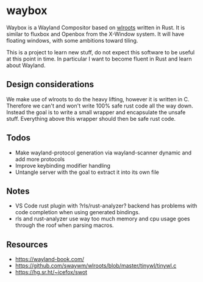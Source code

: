 # waybox

Waybox is a Wayland Compositor based on [wlroots](https://github.com/swaywm/wlroots) written in Rust. It is similar to fluxbox and Openbox from the X-Window system. It will have floating windows, with some ambitions toward tiling.

This is a project to learn new stuff, do not expect this software to be useful at this point in time. In particular I want to become fluent in Rust and learn about Wayland.

## Design considerations

We make use of wlroots to do the heavy lifting, however it is written in C. Therefore we can't and won't write 100% safe rust code all the way down. Instead the goal is to write a small wrapper and encapsulate the unsafe stuff. Everything above this wrapper should then be safe rust code.

## Todos

- Make wayland-protocol generation via wayland-scanner dynamic and add more protocols
- Improve keybinding modifier handling
- Untangle server with the goal to extract it into its own file


## Notes

- VS Code rust plugin with ?rls/rust-analyzer? backend has problems with code completion when using generated bindings.
- rls and rust-analyzer use way too much memory and cpu usage goes through the roof when parsing macros.


## Resources

- https://wayland-book.com/
- https://github.com/swaywm/wlroots/blob/master/tinywl/tinywl.c
- https://hg.sr.ht/~icefox/swot